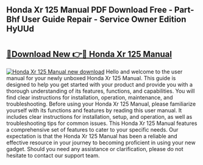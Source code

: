 ## Honda Xr 125 Manual PDF Download Free - Part-Bhf User Guide Repair - Service Owner Edition HyUUd

# <h2><a href="http://bc97918.oget.top/?id=Honda+Xr+125+Manual">🔗Download New 👉🔴 Honda Xr 125 Manual</a></h2>

[![Honda Xr 125 Manual new download](https://i.imgur.com/5g1atiW.png)](http://bc97918.oget.top/?id=Honda+Xr+125+Manual)
Hello and welcome to the user manual for your newly unboxed Honda Xr 125 Manual. This guide is designed to help you get started with your product and provide you with a thorough understanding of its features, functions, and capabilities. You will find clear instructions for installation, operation, maintenance, and troubleshooting. Before using your Honda Xr 125 Manual, please familiarize yourself with its functions and features by reading this user manual. It includes clear instructions for installation, setup, and operation, as well as troubleshooting tips for common issues. This Honda Xr 125 Manual features a comprehensive set of features to cater to your specific needs. Our expectation is that the Honda Xr 125 Manual has been a reliable and effective resource in your journey to becoming proficient in using your new gadget. Should you need any assistance or clarification, please do not hesitate to contact our support team.
